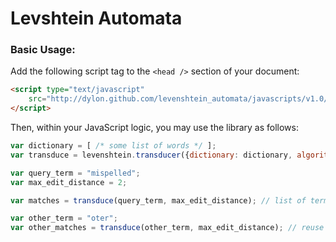 # Levshtein Automata

### Basic Usage:

Add the following script tag to the <code>&lt;head /&gt;</code> section of your
document:

```html
<script type="text/javascript"
	src="http://dylon.github.com/levenshtein_automata/javascripts/v1.0/liblevenshtein.min.js">
</script>
```

Then, within your JavaScript logic, you may use the library as follows:

```javascript
var dictionary = [ /* some list of words */ ];
var transduce = levenshtein.transducer({dictionary: dictionary, algorithm: "transposition"});

var query_term = "mispelled";
var max_edit_distance = 2;

var matches = transduce(query_term, max_edit_distance); // list of terms matching your query

var other_term = "oter";
var other_matches = transduce(other_term, max_edit_distance); // reuse the transducer
```
